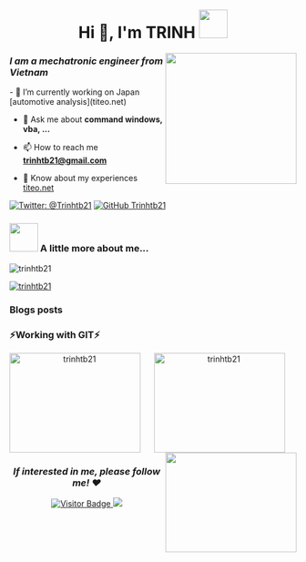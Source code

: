 <h1 align="center">Hi 👋, I'm TRINH <img src="https://media.giphy.com/media/mGcNjsfWAjY5AEZNw6/giphy.gif" width="50"></h1>
<img align='right' src="https://media.giphy.com/media/bcKmIWkUMCjVm/giphy.gif" width="230">
<h3 align="left"><em>I am a mechatronic engineer from Vietnam</em></h3>
- 🔭 I’m currently working on Japan [automotive analysis](titeo.net)

- 💬 Ask me about **command windows, vba, ...**

- 📫 How to reach me **trinhtb21@gmail.com**

- 📄 Know about my experiences [titeo.net](titeo.net)

[![Twitter: @Trinhtb21](https://img.shields.io/twitter/follow/trinhtb21?logo=twitter&style=social)](https://twitter.com/trinhtb21)
[![GitHub Trinhtb21](https://img.shields.io/github/followers/trinhtb21?label=follow&style=social)](https://github.com/Trinhtb21)

### <img src="https://media.giphy.com/media/VgCDAzcKvsR6OM0uWg/giphy.gif" width="50"> A little more about me...  
<p align="left"> <img src="https://komarev.com/ghpvc/?username=trinhtb21&label=Profile%20views&color=0e75b6&style=flat" alt="trinhtb21" /> </p>

<p align="left"> <a href="https://github.com/ryo-ma/github-profile-trophy"><img src="https://github-profile-trophy.vercel.app/?username=trinhtb21" alt="trinhtb21" /></a> </p>


### Blogs posts
<!-- BLOG-POST-LIST:START -->
<!-- BLOG-POST-LIST:END -->

### ⚡Working with GIT⚡
   <div align=center>
    <a href="https://github.com/trinhtb21">
     <img height=175 width="230" align="left" src="https://github-readme-stats.vercel.app/api?username=trinhtb21&show_icons=true&theme=gotham&locale=en" alt="trinhtb21">
    </a>
   <a href="https://github.com/trinhtb21">
     <img height=175 width="230" align="center" src="https://github-readme-streak-stats.herokuapp.com/?user=trinhtb21&theme=gotham&show_icons=true&locale=en" alt="trinhtb21">
    </a>
    <a href="https://github.com/trinhtb21">
     <img height=175 width="230" align="right" src="https://github-readme-stats.vercel.app/api/top-langs/?username=trinhtb21&layout=compact&theme=gotham" />
    </a>
   </div>
   
 <h3 align="center"><em>If interested in me, please follow me! ❤️</em></h3>
 <div align="center">
  <a href="https://github.com/trinhtb21">
  
  ![Visitor Badge](https://visitor-badge.laobi.icu/badge?page_id=trinhtb21.trinhtb21)
  </a>
  <a href="https://github.com/trinhtb21">
    <img href="https://github.com/trinhtb21" src="https://img.shields.io/github/forks/trinhtb21/trinhtb21"/>
  </a>
 </div>
